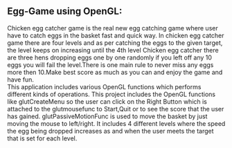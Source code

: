 Egg-Game using OpenGL:
---------------------
Chicken egg catcher game is the real new egg catching game where user have to catch eggs in the basket fast and quick way. In chicken egg catcher game there are four levels and as per catching the eggs to the given target, the level keeps on increasing until the 4th level Chicken egg catcher there are three hens dropping eggs one by one randomly if you left off any 10 eggs you will fail the level.There is one main rule to never miss any eggs more then 10.Make best score as much as you can and enjoy the game and have fun.
<br/>
This application includes various OpenGL functions which performs different kinds of operations. This project includes the OpenGL functions like glutCreateMenu so the user can click on the Right Button which is attached to the glutmousefunc to Start,Quit or to see the score that the user has gained. glutPassiveMotionFunc is used to move the basket by just moving the mouse to left/right. It includes 4 different levels where the speed the egg being dropped increases as and when the user meets the target that is set for each level.
